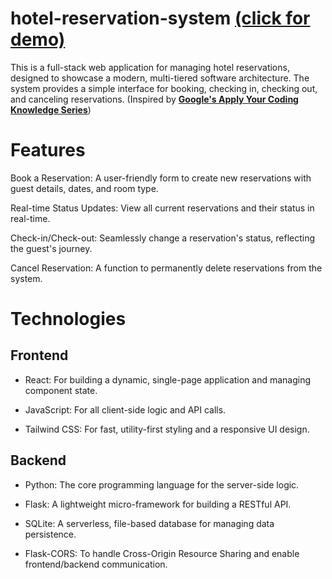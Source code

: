 # hotel-reservation-system [(click for demo)](https://antoniopt0210.github.io/hotel-reservation-system/)

This is a full-stack web application for managing hotel reservations, designed to showcase a modern, multi-tiered software architecture. The system provides a simple interface for booking, checking in, checking out, and canceling reservations. (Inspired by **[Google's Apply Your Coding Knowledge Series](https://careersonair.withgoogle.com/events/apply-your-knowledge-pt1)**)

# Features
Book a Reservation: A user-friendly form to create new reservations with guest details, dates, and room type.

Real-time Status Updates: View all current reservations and their status in real-time.

Check-in/Check-out: Seamlessly change a reservation's status, reflecting the guest's journey.

Cancel Reservation: A function to permanently delete reservations from the system.

# Technologies
## Frontend
- React: For building a dynamic, single-page application and managing component state.

- JavaScript: For all client-side logic and API calls.

- Tailwind CSS: For fast, utility-first styling and a responsive UI design.

## Backend
- Python: The core programming language for the server-side logic.

- Flask: A lightweight micro-framework for building a RESTful API.

- SQLite: A serverless, file-based database for managing data persistence.

- Flask-CORS: To handle Cross-Origin Resource Sharing and enable frontend/backend communication.
